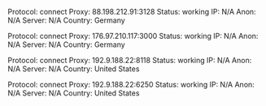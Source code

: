 Protocol: connect
Proxy: 88.198.212.91:3128
Status: working
IP: N/A
Anon: N/A
Server: N/A
Country: Germany

Protocol: connect
Proxy: 176.97.210.117:3000
Status: working
IP: N/A
Anon: N/A
Server: N/A
Country: Germany

Protocol: connect
Proxy: 192.9.188.22:8118
Status: working
IP: N/A
Anon: N/A
Server: N/A
Country: United States

Protocol: connect
Proxy: 192.9.188.22:6250
Status: working
IP: N/A
Anon: N/A
Server: N/A
Country: United States

